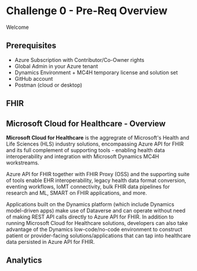 # Challenge 0 - Pre-Req Overview
Welcome 


## Prerequisites

+ Azure Subscription with Contributor/Co-Owner rights 
+ Global Admin in your Azure tenant 
+ Dynamics Environment + MC4H temporary license and solution set 
+ GitHub account 
+ Postman (cloud or desktop) 

## FHIR

## Microsoft Cloud for Healthcare - Overview
**Microsoft Cloud for Healthcare** is the aggregrate of Microsoft's Health and Life Sciences (HLS) industry solutions, encompassing Azure API for FHIR and its full complement of supporting tools - enabling health data interoperability and integration with Microsoft Dynamics MC4H workstreams.

Azure API for FHIR together with FHIR Proxy (OSS) and the supporting suite of tools enable EHR interoperability, legacy health data format conversion, eventing workflows, IoMT connectivity, bulk FHIR data pipelines for research and ML, SMART on FHIR applications, and more.

Applications built on the Dynamics platform (which include Dynamics model-driven apps) make use of Dataverse and can operate without need of making REST API calls directly to Azure API for FHIR. In addition to running Microsoft Cloud for Healthcare solutions, developers can also take advantage of the Dynamics low-code/no-code environment to construct patient or provider-facing solutions/applications that can tap into healthcare data persisted in Azure API for FHIR.


## Analytics 

